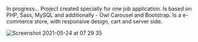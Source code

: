 In progress... Project created specially for one job application. Is based on PHP, Sass, MySQL and additionally - Owl Carousel and Bootstrap. Is a e-commerce store, with responsive design, cart and server side.

![Screenshot 2021-05-24 at 07 29 35](https://user-images.githubusercontent.com/58289892/119307515-16cdad80-bc6c-11eb-860c-4e2176d9b43e.png)
